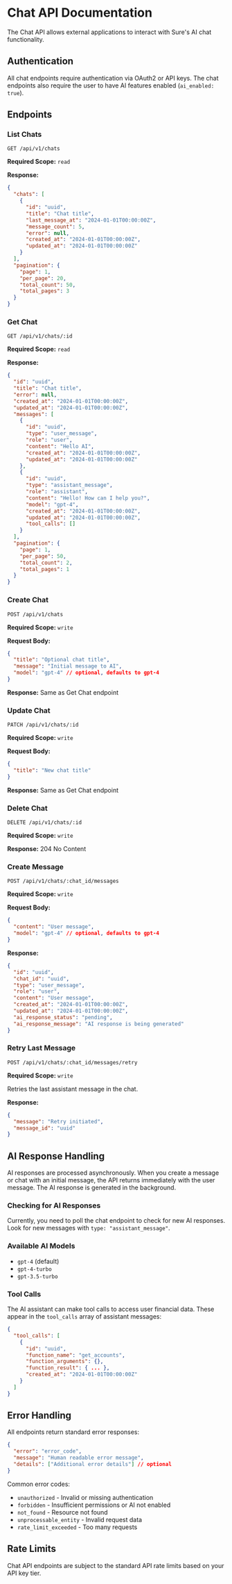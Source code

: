 # Chat API Documentation

The Chat API allows external applications to interact with Sure's AI chat functionality.

## Authentication

All chat endpoints require authentication via OAuth2 or API keys. The chat endpoints also require the user to have AI features enabled (`ai_enabled: true`).

## Endpoints

### List Chats
```
GET /api/v1/chats
```

**Required Scope:** `read`

**Response:**
```json
{
  "chats": [
    {
      "id": "uuid",
      "title": "Chat title",
      "last_message_at": "2024-01-01T00:00:00Z",
      "message_count": 5,
      "error": null,
      "created_at": "2024-01-01T00:00:00Z",
      "updated_at": "2024-01-01T00:00:00Z"
    }
  ],
  "pagination": {
    "page": 1,
    "per_page": 20,
    "total_count": 50,
    "total_pages": 3
  }
}
```

### Get Chat
```
GET /api/v1/chats/:id
```

**Required Scope:** `read`

**Response:**
```json
{
  "id": "uuid",
  "title": "Chat title",
  "error": null,
  "created_at": "2024-01-01T00:00:00Z",
  "updated_at": "2024-01-01T00:00:00Z",
  "messages": [
    {
      "id": "uuid",
      "type": "user_message",
      "role": "user",
      "content": "Hello AI",
      "created_at": "2024-01-01T00:00:00Z",
      "updated_at": "2024-01-01T00:00:00Z"
    },
    {
      "id": "uuid",
      "type": "assistant_message",
      "role": "assistant",
      "content": "Hello! How can I help you?",
      "model": "gpt-4",
      "created_at": "2024-01-01T00:00:00Z",
      "updated_at": "2024-01-01T00:00:00Z",
      "tool_calls": []
    }
  ],
  "pagination": {
    "page": 1,
    "per_page": 50,
    "total_count": 2,
    "total_pages": 1
  }
}
```

### Create Chat
```
POST /api/v1/chats
```

**Required Scope:** `write`

**Request Body:**
```json
{
  "title": "Optional chat title",
  "message": "Initial message to AI",
  "model": "gpt-4" // optional, defaults to gpt-4
}
```

**Response:** Same as Get Chat endpoint

### Update Chat
```
PATCH /api/v1/chats/:id
```

**Required Scope:** `write`

**Request Body:**
```json
{
  "title": "New chat title"
}
```

**Response:** Same as Get Chat endpoint

### Delete Chat
```
DELETE /api/v1/chats/:id
```

**Required Scope:** `write`

**Response:** 204 No Content

### Create Message
```
POST /api/v1/chats/:chat_id/messages
```

**Required Scope:** `write`

**Request Body:**
```json
{
  "content": "User message",
  "model": "gpt-4" // optional, defaults to gpt-4
}
```

**Response:**
```json
{
  "id": "uuid",
  "chat_id": "uuid",
  "type": "user_message",
  "role": "user",
  "content": "User message",
  "created_at": "2024-01-01T00:00:00Z",
  "updated_at": "2024-01-01T00:00:00Z",
  "ai_response_status": "pending",
  "ai_response_message": "AI response is being generated"
}
```

### Retry Last Message
```
POST /api/v1/chats/:chat_id/messages/retry
```

**Required Scope:** `write`

Retries the last assistant message in the chat.

**Response:**
```json
{
  "message": "Retry initiated",
  "message_id": "uuid"
}
```

## AI Response Handling

AI responses are processed asynchronously. When you create a message or chat with an initial message, the API returns immediately with the user message. The AI response is generated in the background.

### Checking for AI Responses

Currently, you need to poll the chat endpoint to check for new AI responses. Look for new messages with `type: "assistant_message"`.

### Available AI Models

- `gpt-4` (default)
- `gpt-4-turbo`
- `gpt-3.5-turbo`

### Tool Calls

The AI assistant can make tool calls to access user financial data. These appear in the `tool_calls` array of assistant messages:

```json
{
  "tool_calls": [
    {
      "id": "uuid",
      "function_name": "get_accounts",
      "function_arguments": {},
      "function_result": { ... },
      "created_at": "2024-01-01T00:00:00Z"
    }
  ]
}
```

## Error Handling

All endpoints return standard error responses:

```json
{
  "error": "error_code",
  "message": "Human readable error message",
  "details": ["Additional error details"] // optional
}
```

Common error codes:
- `unauthorized` - Invalid or missing authentication
- `forbidden` - Insufficient permissions or AI not enabled
- `not_found` - Resource not found
- `unprocessable_entity` - Invalid request data
- `rate_limit_exceeded` - Too many requests

## Rate Limits

Chat API endpoints are subject to the standard API rate limits based on your API key tier.